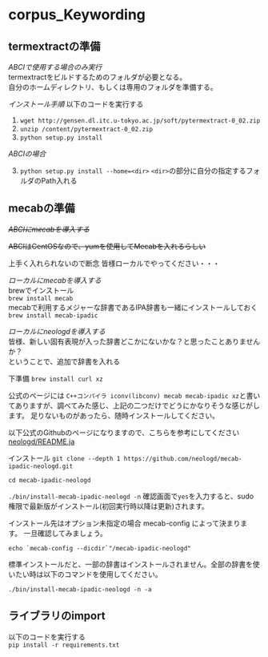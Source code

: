 # corpus_Keywording


## termextractの準備
*ABCIで使用する場合のみ実行*  
termextractをビルドするためのフォルダが必要となる。  
自分のホームディレクトリ、もしくは専用のフォルダを準備する。


*インストール手順*
以下のコードを実行する
1. `wget http://gensen.dl.itc.u-tokyo.ac.jp/soft/pytermextract-0_02.zip`
2. `unzip /content/pytermextract-0_02.zip`
3. `python setup.py install`

*ABCIの場合*

3. `python setup.py install --home=<dir>`
`<dir>`の部分に自分の指定するフォルダのPath入れる



## mecabの準備

*~~ABCIにmecabを導入する~~*

~~ABCIはCentOSなので、yumを使用してMecabを入れるらしい~~

上手く入れられないので断念
皆様ローカルでやってください・・・


*ローカルにmecabを導入する*  
brewでインストール  
`brew install mecab`  
mecabで利用するメジャーな辞書であるIPA辞書も一緒にインストールしておく　　  
`brew install mecab-ipadic`

*ローカルにneologdを導入する*  
皆様、新しい固有表現が入った辞書どこかにないかな？と思ったことありませんか？  
ということで、追加で辞書を入れる  

下準備
`brew install curl xz`

公式のページには
`C++コンパイラ iconv(libconv) mecab mecab-ipadic xz`と書いてありますが、調べてみた感じ、上記の二つだけでどうにかなりそうな感じがします。
足りないものがあったら、随時インストールしてください。

以下公式のGithubのページになりますので、こちらを参考にしてください  
[neologd/README.ja](https://github.com/neologd/mecab-ipadic-neologd/blob/master/README.ja.md)


インストール
`git clone --depth 1 https://github.com/neologd/mecab-ipadic-neologd.git`

`cd mecab-ipadic-neologd`

`./bin/install-mecab-ipadic-neologd -n`
確認画面で`yes`を入力すると、sudo 権限で最新版がインストール(初回実行時以降は更新)されます。


インストール先はオプション未指定の場合 mecab-config によって決まります。
一旦確認してみましょう。

``echo `mecab-config --dicdir`"/mecab-ipadic-neologd"``

標準インストールだと、一部の辞書はインストールされません。全部の辞書を使いたい時は以下のコマンドを使用してください。

`./bin/install-mecab-ipadic-neologd -n -a`


## ライブラリのimport 
以下のコードを実行する  
`pip install -r requirements.txt`


